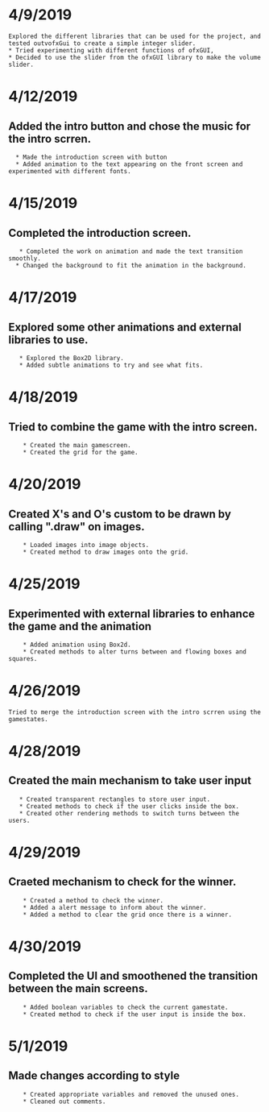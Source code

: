 # 4/9/2019
    Explored the different libraries that can be used for the project, and tested outvofxGui to create a simple integer slider. 
    * Tried experimenting with different functions of ofxGUI,
    * Decided to use the slider from the ofxGUI library to make the volume slider.
   
# 4/12/2019
## Added the intro button and chose the music for the intro scrren.
      * Made the introduction screen with button
      * Added animation to the text appearing on the front screen and experimented with different fonts.
   
# 4/15/2019
## Completed the introduction screen.
       * Completed the work on animation and made the text transition smoothly.
      * Changed the background to fit the animation in the background.
   
# 4/17/2019
## Explored some other animations and external libraries to use.
       * Explored the Box2D library.
       * Added subtle animations to try and see what fits.
   
# 4/18/2019
## Tried to combine the game with the intro screen.
        * Created the main gamescreen.
        * Created the grid for the game.
   
# 4/20/2019
## Created X's and O's custom to be drawn by calling ".draw" on images.
        * Loaded images into image objects.
        * Created method to draw images onto the grid.
   
# 4/25/2019
##    Experimented with external libraries to enhance the game and the animation
        * Added animation using Box2d.
        * Created methods to alter turns between and flowing boxes and squares.
   
# 4/26/2019
    Tried to merge the introduction screen with the intro scrren using the gamestates.
    

# 4/28/2019
## Created the main mechanism to  take user input
       * Created transparent rectangles to store user input.
       * Created methods to check if the user clicks inside the box.
       * Created other rendering methods to switch turns between the users.

# 4/29/2019
## Craeted mechanism to check for the winner.
        * Created a method to check the winner.
        * Added a alert message to inform about the winner.
        * Added a method to clear the grid once there is a winner.
        

# 4/30/2019
## Completed the UI and smoothened the transition between the main screens.
        * Added boolean variables to check the current gamestate.
        * Created method to check if the user input is inside the box.
        
# 5/1/2019
## Made changes according to style
        * Created appropriate variables and removed the unused ones.
        * Cleaned out comments.
 
    
    
